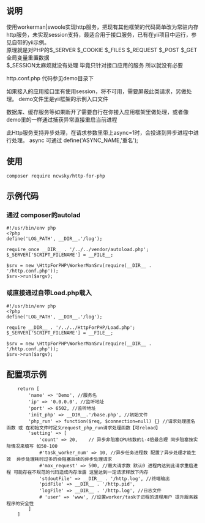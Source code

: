 ## 说明
使用workerman|swoole实现http服务，把现有其他框架的代码简单改为常驻内存http服务，未实现session支持，最适合用于接口服务，已有在yii项目中运行，参见自带的yii示例。  
原理就是对PHP的$_SERVER $_COOKIE $_FILES $_REQUEST $_POST $_GET全局变量重置数据   
$_SESSION太麻烦就没有处理 毕竟只针对接口应用的服务 所以就没有必要  

http.conf.php 代码参见demo目录下

如果接入的应用接口里有使用session，将不可用，需要屏蔽此类请求，另做处理。
demo文件里是yii框架的示例入口文件

数据库、缓存服务等如果断开了需要自行在你接入应用框架里做处理，或者像demo里的一样通过捕获异常直接重启当前进程

此Http服务支持异步处理，在请求参数里带上async=1时，会投递到异步进程中进行处理。 async 可通过 define('ASYNC_NAME,'重名');   

## 使用
```
composer require ncwsky/http-for-php
``` 

## 示例代码
### 通过 composer的autolad
```
#!/usr/bin/env php
<?php
define('LOG_PATH', __DIR__.'/log');

require_once __DIR__ . '/../../vendor/autoload.php';
$_SERVER['SCRIPT_FILENAME'] = __FILE__;

$srv = new \HttpForPHP\WorkerManSrv(require(__DIR__ . '/http.conf.php'));
$srv->run($argv);
```

### 或直接通过自带Load.php载入
```
#!/usr/bin/env php
<?php
define('LOG_PATH', __DIR__.'/log');

require __DIR__ . '/../../HttpForPHP/Load.php';
$_SERVER['SCRIPT_FILENAME'] = __FILE__;

$srv = new \HttpForPHP\WorkerManSrv(require(__DIR__ . '/http.conf.php'));
$srv->run($argv);
```

## 配置项示例
```
    return [
        'name' => 'Demo', //服务名
        'ip' => '0.0.0.0', //监听地址
        'port' => 6502, //监听地址
        'init_php' => __DIR__.'/base.php', //初始文件
        'php_run' => function($req, $connection=null) {} //请求处理匿名函数 或 在初始文件时定义request_php_run请求处理函数【可reload】
        'setting' => [
            'count' => 20,    // 异步非阻塞CPU核数的1-4倍最合理 同步阻塞按实际情况来填写 如50-100
            #'task_worker_num' => 10, //异步任务进程数 配置了异步处理才能生效  异步处理耗时过多的会阻塞后续的异步处理请求
            #'max_request' => 500, //最大请求数 默认0 进程内达到此请求重启进程 可能存在不规范的代码造成内存泄露 这里达到一定请求释放下内存
            'stdoutFile' => __DIR__ . '/http.log', //终端输出
            'pidFile' => __DIR__ . '/http.pid',
            'logFile' => __DIR__ . '/http.log', //日志文件
            # 'user' => 'www', //设置worker/task子进程的进程用户 提升服务器程序的安全性
        ]
    ]
``` 

